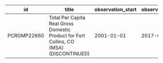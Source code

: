 | id          | title                                                                                  | observation_start   | observation_end   |
|-------------|----------------------------------------------------------------------------------------|---------------------|-------------------|
| PCRGMP22660 | Total Per Capita Real Gross Domestic Product for Fort Collins, CO (MSA) (DISCONTINUED) | 2001-01-01          | 2017-01-01        |